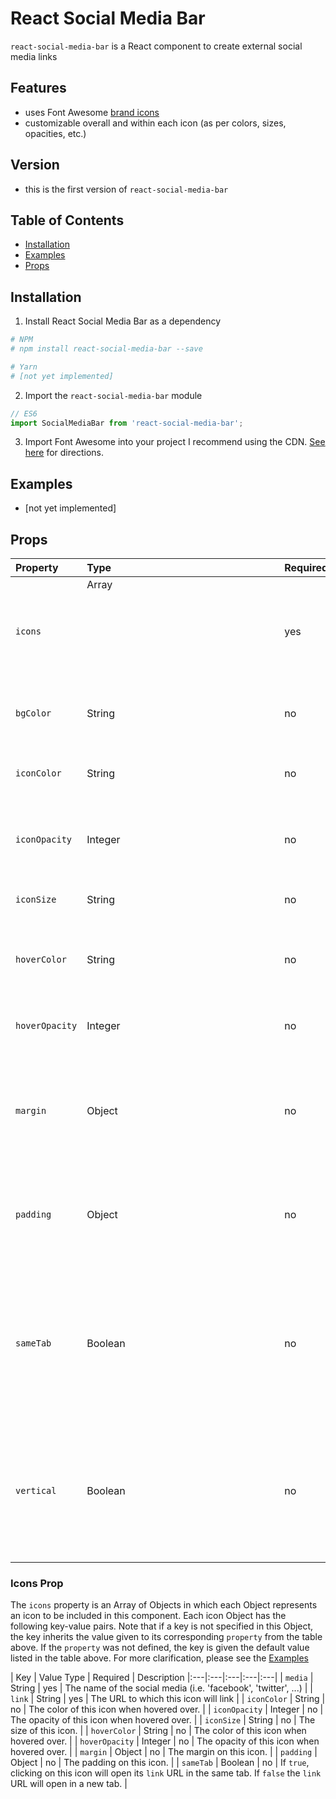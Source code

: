 # React Social Media Bar
`react-social-media-bar` is a React component to create external social media links

## Features
- uses Font Awesome [brand icons](http://fontawesome.io/icons/#brand)
- customizable overall and within each icon (as per colors, sizes, opacities, etc.)

## Version
- this is the first version of `react-social-media-bar`

## Table of Contents
- [Installation](#installation)
- [Examples](#examples)
- [Props](#props)

## Installation
1. Install React Social Media Bar as a dependency
```bash
# NPM
# npm install react-social-media-bar --save

# Yarn
# [not yet implemented]
```

2. Import the `react-social-media-bar` module
```javascript
// ES6
import SocialMediaBar from 'react-social-media-bar';
```

3. Import Font Awesome into your project
I recommend using the CDN. [See here](http://fontawesome.io/get-started/) for directions.

## Examples
- [not yet implemented]

## Props
| Property | Type | Required | Default | Description
|:---|:---|:---|:---|:---|
| `icons` | Array<Object> | yes | [] | The icons that will be rendered. See below for format. |
| `bgColor` | String | no | rgba(0, 0, 0, 0) | The background color of the component. |
| `iconColor` | String | no | #FFF | The color of each icon in the `icons` array when hovered over. |
| `iconOpacity` | Integer | no | 1 | The opacity of each icon in the `icons` array when hovered over. |
| `iconSize` | String | no | 1em | The size of each icon in the `icons` array. |
| `hoverColor` | String | no | #FFF | The color of an icon in the `icons` array when hovered over. |
| `hoverOpacity` | Integer | no | 1 | The opacity of an icon in the `icons` array when hovered over. |
| `margin` | Object | no | {top: '5px', right: '5px', bottom: '5px', left: '5px'} | The margin on each icon in the `icons` array. |
| `padding` | Object | no | {top: '0px', right: '0px', bottom: '0px', left: '0px'} | The padding on each icon in the `icons` array. |
| `sameTab` | Boolean | no | false | If `true`, clicking on an icon will open its corresponding media link in the same tab. If `false` (by default), media links will open in a new tab. |
| `vertical` | Boolean | no | false | If `true`, the icons will be rendered vertically in a column. If `false` (by default), the icons will be rendered horizontally in a row. |

### Icons Prop
The `icons` property is an Array of Objects in which each Object represents an icon to be included in this component.
Each icon Object has the following key-value pairs. Note that if a key is not specified in this Object, the key inherits the value given to its corresponding `property` from the table above. If the `property` was not defined, the key is given the default value listed in the table above.
For more clarification, please see the [Examples](#examples)

| Key | Value Type | Required | Description
|:---|:---|:---|:---|:---|
| `media` | String | yes | The name of the social media (i.e. 'facebook', 'twitter', ...) |
| `link` | String | yes | The URL to which this icon will link |
| `iconColor` | String | no | The color of this icon when hovered over. |
| `iconOpacity` | Integer | no | The opacity of this icon when hovered over. |
| `iconSize` | String | no | The size of this icon. |
| `hoverColor` | String | no | The color of this icon when hovered over. |
| `hoverOpacity` | Integer | no | The opacity of this icon when hovered over. |
| `margin` | Object | no | The margin on this icon. |
| `padding` | Object | no | The padding on this icon. |
| `sameTab` | Boolean | no | If `true`, clicking on this icon will open its `link` URL in the same tab. If `false` the `link` URL will open in a new tab. |
